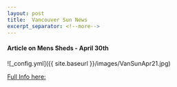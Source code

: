```yaml
---
layout: post
title:  Vancouver Sun News
excerpt_separator: <!--more-->
---
```


#### Article on Mens Sheds - April 30th

![_config.yml]({{ site.baseurl }}/images/VanSunApr21.jpg)

[Full Info here:](https://vancouversun.com/opinion/rob-whitley-and-todd-doherty-no-health-without-mental-health/)

